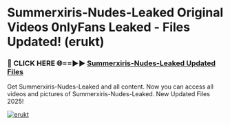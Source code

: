 # Summerxiris-Nudes-Leaked Original Videos 0nlyFans Leaked - Files Updated! (erukt)

<h3>🔴 CLICK HERE 🌐==►► <a href="https://tinyurl.com/4mcuefdz" rel="nofollow">Summerxiris-Nudes-Leaked Updated Files</a></h3>

Get Summerxiris-Nudes-Leaked and all content. Now you can access all videos and pictures of Summerxiris-Nudes-Leaked. New Updated Files 2025!

[![erukt](https://i.imgur.com/StAQSOY.gif)](https://tinyurl.com/4mcuefdz)
